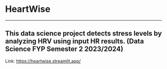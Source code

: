 # **HeartWise**
---
This data science project detects stress levels by analyzing HRV using input HR results. (Data Science FYP Semester 2 2023/2024)
---
Link: https://heartwise.streamlit.app/




